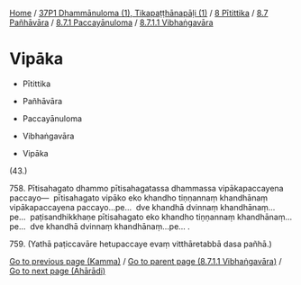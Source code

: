 
[Home](/) / [37P1 Dhammānuloma (1), Tikapaṭṭhānapāḷi (1)](../../../../../37P1.md) / [8 Pītittika](../../../../8.md) / [8.7 Pañhāvāra](../../../8.7.md) / [8.7.1 Paccayānuloma](../../8.7.1.md) / [8.7.1.1 Vibhaṅgavāra](../8.7.1.1.md)

# Vipāka

* Pītittika

* Pañhāvāra

* Paccayānuloma

* Vibhaṅgavāra

* Vipāka

(43.)

758\. Pītisahagato dhammo pītisahagatassa dhammassa vipākapaccayena paccayo—  pītisahagato vipāko eko khandho tiṇṇannaṃ khandhānaṃ vipākapaccayena paccayo…pe…  dve khandhā dvinnaṃ khandhānaṃ…pe…  paṭisandhikkhaṇe pītisahagato eko khandho tiṇṇannaṃ khandhānaṃ…pe…  dve khandhā dvinnaṃ khandhānaṃ…pe… .

759\. (Yathā paṭiccavāre hetupaccaye evaṃ vitthāretabbā dasa pañhā.)

[Go to previous page (Kamma)](Kamma.md) / [Go to parent page (8.7.1.1 Vibhaṅgavāra)](../8.7.1.1.md) / [Go to next page (Āhārādi)](Aharadi.md)


